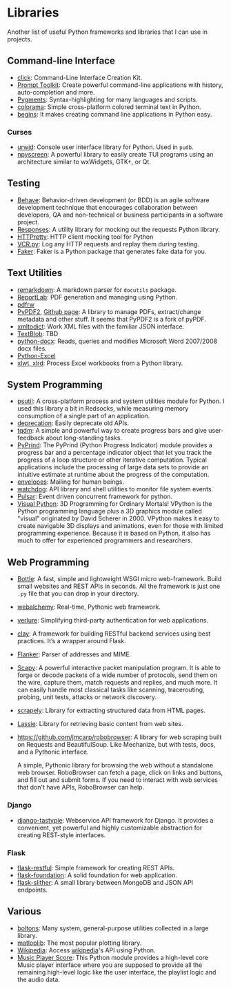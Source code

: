Libraries
=========

Another list of useful Python frameworks and libraries that I can use in projects.

Command-line Interface
----------------------

 - [click](http://click.pocoo.org/5/):
   Command-Line Interface Creation Kit.
 - [Prompt Toolkit](https://python-prompt-toolkit.readthedocs.io/):
   Create powerful command-line applications with history, auto-completion and more.
 - [Pygments](http://pygments.org/):
   Syntax-highlighting for many languages and scripts.
 - [colorama](https://github.com/tartley/colorama):
   Simple cross-platform colored terminal text in Python.
 - [begins](http://begins.readthedocs.io/):
   It makes creating command line applications in Python easy.

### Curses ###

 - [urwid](http://urwid.org/):
   Console user interface library for Python.  Used in `pudb`.
 - [npyscreen](http://npyscreen.readthedocs.io/):
   A powerful library to easily create TUI programs using an architecture
   similar to wxWidgets, GTK+, or Qt.


Testing
-------

 - [Behave](https://github.com/behave/behave/):
   Behavior-driven development (or BDD) is an agile software development
   technique that encourages collaboration between developers, QA and
   non-technical or business participants in a software project.
 - [Responses](https://github.com/dropbox/responses):
   A utility library for mocking out the requests Python library.
 - [HTTPretty](https://github.com/gabrielfalcao/HTTPretty):
   HTTP client mocking tool for Python
 - [VCR.py](https://vcrpy.readthedocs.io/):
   Log any HTTP requests and replay them during testing.
 - [Faker](https://github.com/joke2k/faker/):
   Faker is a Python package that generates fake data for you.


Text Utilities
--------------

 - [remarkdown](https://github.com/sgenoud/remarkdown):
   A markdown parser for `docutils` package.
 - [ReportLab](https://www.reportlab.com/):
   PDF generation and managing using Python.
 - [pdfrw](https://github.com/pmaupin/pdfrw)
 - [PyPDF2](https://pythonhosted.org/PyPDF2/),
   [Github page](https://github.com/mstamy2/PyPDF2):
   A library to manage PDFs, extract/change metadata and other stuff.
   It seems that PyPDF2 is a fork of pyPDF.
 - [xmltodict](https://github.com/martinblech/xmltodict):
   Work XML files with the familiar JSON interface.
 - [TextBlob](https://textblob.readthedocs.org/): TBD
 - [python-docx](https://github.com/mikemaccana/python-docx):
   Reads, queries and modifies Microsoft Word 2007/2008 docx files.
 - [Python-Excel](http://python-excel.org/)
 - [xlwt, xlrd](https://github.com/python-excel/):
   Process Excel workbooks from a Python library.


System Programming
------------------

 - [psutil](https://github.com/giampaolo/psutil):
   A cross-platform process and system utilities module for Python.
   I used this library a bit in Redsocks, while measuring memory
   consumption of a single part of an application.
 - [deprecation](http://deprecation.readthedocs.io/en/latest/):
   Easily deprecate old APIs.
 - [tqdm](https://github.com/tqdm/tqdm):
   A simple and powerful way to create progress bars and give user-feedback about
   long-standing tasks.
 - [PyPrind](https://github.com/rasbt/pyprind):
   The PyPrind (Python Progress Indicator) module provides a progress bar and a
   percentage indicator object that let you track the progress of a loop
   structure or other iterative computation. Typical applications include the
   processing of large data sets to provide an intuitive estimate at runtime
   about the progress of the computation.
 - [envelopes](https://github.com/tomekwojcik/envelopes):
   Mailing for human beings.
 - [watchdog](http://pythonhosted.org/watchdog/):
   API library and shell utilities to monitor file system events.
 - [Pulsar](https://github.com/quantmind/pulsar):
   Event driven concurrent framework for python.
 - [Visual Python](http://www.vpython.org/):
   3D Programming for Ordinary Mortals!
   VPython is the Python programming language plus a 3D graphics module
   called "visual" originated by David Scherer in 2000.  VPython makes it
   easy to create navigable 3D displays and animations, even for those with
   limited programming experience. Because it is based on Python, it also has
   much to offer for experienced programmers and researchers.


Web Programming
---------------

 - [Bottle](http://bottlepy.org/):
   A fast, simple and lightweight WSGI micro web-framework.  Build small
   websites and REST APIs in seconds.  All the framework is just one `.py` file
   that you can drop in your directory.
 - [webalchemy](https://github.com/skariel/webalchemy):
   Real-time, Pythonic web framework.
 - [verlure](https://github.com/bbangert/velruse):
   Simplifying third-party authentication for web applications.
 - [clay](https://github.com/uber/clay):
   A framework for building RESTful backend services using best practices.
   It’s a wrapper around Flask.
 - [Flanker](https://github.com/mailgun/flanker): Parser of addresses and
   MIME.
 - [Scapy](http://www.secdev.org/projects/scapy/):
   A powerful interactive packet manipulation program.  It is able to forge or decode packets of a
   wide number of protocols, send them on the wire, capture them, match requests and replies, and
   much more.  It can easily handle most classical tasks like scanning, tracerouting, probing, unit
   tests, attacks or network discovery.
 - [scrapely](https://github.com/scrapy/scrapely):
   Library for extracting structured data from HTML pages.
 - [Lassie](https://github.com/michaelhelmick/lassie):
   Library for retrieving basic content from web sites.
 - <https://github.com/jmcarp/robobrowser>:
   A library for web scraping built on Requests and BeautifulSoup.
   Like Mechanize, but with tests, docs, and a Pythonic interface.

   A simple, Pythonic library for browsing the web without a standalone web
   browser.  RoboBrowser can fetch a page, click on links and buttons, and fill
   out and submit forms. If you need to interact with web services that don't
   have APIs, RoboBrowser can help.


### Django ###
 - [django-tastypie](http://tastypieapi.org/):
   Webservice API framework for Django. It provides a convenient, yet
   powerful and highly customizable abstraction for creating REST-style
   interfaces.

### Flask ###

 - [flask-restful](https://github.com/twilio/flask-restful):
   Simple framework for creating REST APIs.
 - [flask-foundation](https://github.com/JackStouffer/Flask-Foundation):
   A solid foundation for web application.
 - [flask-slither](http://github.com/gevious/flask_slither):
   A small library between MongoDB and JSON API endpoints.


Various
-------

 - [boltons](https://boltons.readthedocs.io/):
   Many system, general-purpose utilities collected in a large library.
 - [matloplib](http://matplotlib.org/):
   The most popular plotting library.
 - [Wikipedia](https://github.com/goldsmith/Wikipedia):
   Access [wikipedia](http://www.wikipedia.org/)'s API using Python.
 - [Music Player Score](https://github.com/albertz/music-player-core):
   This Python module provides a high-level core Music player interface where
   you are supposed to provide all the remaining high-level logic like the user
   interface, the playlist logic and the audio data.
